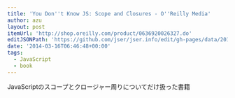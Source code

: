 ```yaml
---
title: 'You Don''t Know JS: Scope and Closures - O''Reilly Media'
author: azu
layout: post
itemUrl: 'http://shop.oreilly.com/product/0636920026327.do'
editJSONPath: 'https://github.com/jser/jser.info/edit/gh-pages/data/2014/03/index.json'
date: '2014-03-16T06:46:48+00:00'
tags:
  - JavaScript
  - book
---
```

JavaScriptのスコープとクロージャー周りについてだけ扱った書籍

